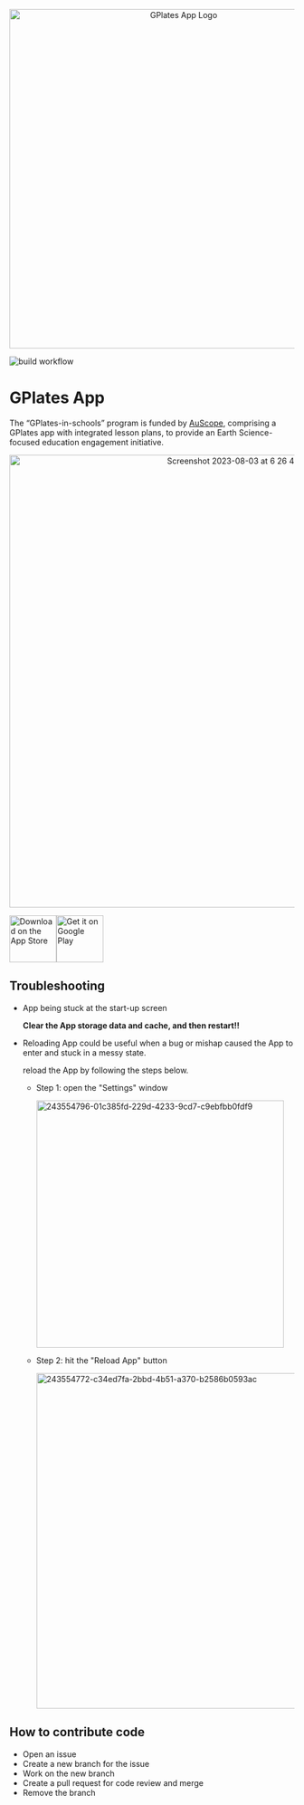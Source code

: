 <p align="center">
  <img width="600"  src="https://github.com/GPlates/gplates-app/assets/2688316/87399d49-f477-42ae-9984-e67d409eb42a" alt="GPlates App Logo">
</p>

![build workflow](https://github.com/gplates/gplates-app/actions/workflows/build.yml/badge.svg)

# GPlates App

The “GPlates-in-schools” program is funded by [AuScope](https://www.auscope.org.au/), comprising a GPlates app with integrated lesson plans, to provide an Earth Science-focused education engagement initiative.

<p align="center">
<img width="800" alt="Screenshot 2023-08-03 at 6 26 44 pm" src="https://github.com/GPlates/gplates-app/assets/2688316/b2e5a095-ce50-4665-8c77-85f76f7fb0af">
</p>


<div style="display: flex; align-items: center;">
  <span>
    <a href="https://apps.apple.com/au/app/gplates/id6447170583?itsct=apps_box_badge&amp;itscg=30200" ><img src="https://tools.applemediaservices.com/api/badges/download-on-the-app-store/black/en-us?size=250x83&amp;releaseDate=1689724800" alt="Download on the App Store"  height="83"></a>
  </span>
  <span>
    <a  href='https://play.google.com/store/apps/dev?id=8357338151517566946&pcampaignid=pcampaignidMKT-Other-global-all-co-prtnr-py-PartBadge-Mar2515-1'><img height="83"  alt='Get it on Google Play' src='https://github.com/GPlates/gplates-app/assets/2688316/7093cecc-c390-4282-bfe3-335b2ed88f61'/>
    </a>
  </span>
</div>

## Troubleshooting

- App being stuck at the start-up screen

  **Clear the App storage data and cache, and then restart!!**

- Reloading App could be useful when a bug or mishap caused the App to enter and stuck in a messy state.

  reload the App by following the steps below.

  - Step 1: open the "Settings" window

    <img width="437" alt="243554796-01c385fd-229d-4233-9cd7-c9ebfbb0fdf9" src="https://github.com/GPlates/gplates-app/assets/2688316/8c88ae4c-f718-4002-b1b0-60792ffdbf56">

  - Step 2: hit the "Reload App" button

    <img width="593" alt="243554772-c34ed7fa-2bbd-4b51-a370-b2586b0593ac" src="https://github.com/GPlates/gplates-app/assets/2688316/650476b9-8d1f-4868-9e2e-1140e88e8ab4">

## How to contribute code

- Open an issue
- Create a new branch for the issue
- Work on the new branch
- Create a pull request for code review and merge
- Remove the branch
